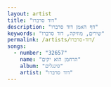 ```yaml
---
layout: artist
title: "דוד סרברו"
description: "דף האמן דוד סרברו"
keywords: "שירים, מוזיקה, דוד סרברו"
permalink: /artists/דוד-סרברו/
songs:
  - number: "32657"
    name: "הרחמן הוא יקים"
    album: "סינגלים"
    artist: "דוד סרברו"
---
```

